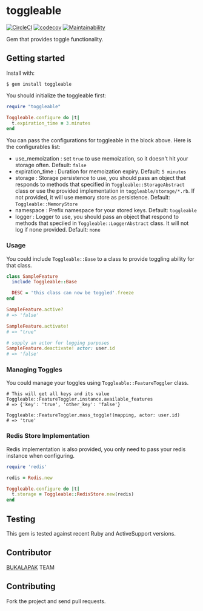 # toggleable
[![CircleCI](https://circleci.com/gh/bukalapak/toggleable.svg?style=svg)](https://circleci.com/gh/bukalapak/toggleable)
[![codecov](https://codecov.io/gh/bukalapak/toggleable/branch/master/graph/badge.svg)](https://codecov.io/gh/bukalapak/toggleable)
[![Maintainability](https://api.codeclimate.com/v1/badges/02e63a9f70c9c06ffed5/maintainability)](https://codeclimate.com/github/bukalapak/toggleable/maintainability)

Gem that provides toggle functionality.

## Getting started

Install with:

```
$ gem install toggleable
```

You should initialize the toggleable first:

```ruby
require "toggleable"

Toggleable.configure do |t|
  t.expiration_time = 3.minutes
end
```

You can pass the configurations for toggleable in the block above. Here is the configurables list:

* use_memoization : set `true` to use memoization, so it doesn't hit your storage often. Default: `false`
* expiration_time : Duration for memoization expiry. Default: `5 minutes`
* storage : Storage persistence to use, you should pass an object that responds to methods that specified in `Toggleable::StorageAbstract` class or use the provided implementation in `toggleable/storage/*.rb`. If not provided, it will use memory store as persistence. Default: `Toggleable::MemoryStore`
* namespace : Prefix namespace for your stored keys. Default: `toggleable`
* logger : Logger to use, you should pass an object that respond to methods that speciied in `Toggleable::LoggerAbstract` class. It will not log if none provided. Default: `none`

### Usage

You could include `Toggleable::Base` to a class to provide toggling ability for that class.

```ruby
class SampleFeature
  include Toggleable::Base

  DESC = 'this class can now be toggled'.freeze
end

SampleFeature.active?
# => 'false'

SampleFeature.activate!
# => "true"

# supply an actor for logging purposes
SampleFeature.deactivate! actor: user.id
# => 'false'
```

### Managing Toggles

You could manage your toggles using `Toggleable::FeatureToggler` class.

```
# This will get all keys and its value
Toggleable::FeatureToggler.instance.available_features
# => {'key': 'true', 'other_key': 'false'}

Toggleable::FeatureToggler.mass_toggle!(mapping, actor: user.id)
# => 'true'
```

### Redis Store Implementation

Redis implementation is also provided, you only need to pass your redis instance when configuring.

```ruby
require 'redis'

redis = Redis.new

Toggleable.configure do |t|
  t.storage = Toggleable::RedisStore.new(redis)
end
```

## Testing

This gem is tested against recent Ruby and ActiveSupport versions.


## Contributor

[BUKALAPAK](https://github.com/bukalapak/toggleable/graphs/contributors) TEAM

## Contributing

Fork the project and send pull requests.
